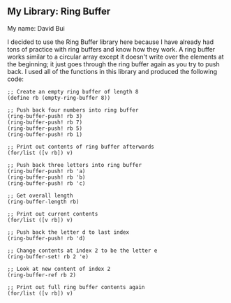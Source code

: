 ## My Library: Ring Buffer
My name: David Bui

I decided to use the Ring Buffer library here because I have already had tons of practice with ring buffers and know how they work. A ring buffer works similar to a circular array except it doesn't write over the elements at the beginning; it just goes through the ring buffer again as you try to push back. I used all of the functions in this library and produced the following code:

```
;; Create an empty ring buffer of length 8
(define rb (empty-ring-buffer 8))

;; Push back four numbers into ring buffer
(ring-buffer-push! rb 3)
(ring-buffer-push! rb 7)
(ring-buffer-push! rb 5)
(ring-buffer-push! rb 1)

;; Print out contents of ring buffer afterwards
(for/list ([v rb]) v)

;; Push back three letters into ring buffer
(ring-buffer-push! rb 'a)
(ring-buffer-push! rb 'b)
(ring-buffer-push! rb 'c)

;; Get overall length
(ring-buffer-length rb)

;; Print out current contents
(for/list ([v rb]) v)

;; Push back the letter d to last index
(ring-buffer-push! rb 'd)

;; Change contents at index 2 to be the letter e
(ring-buffer-set! rb 2 'e)

;; Look at new content of index 2
(ring-buffer-ref rb 2)

;; Print out full ring buffer contents again
(for/list ([v rb]) v)
```

